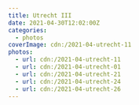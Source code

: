 ```yaml
---
title: Utrecht III
date: 2021-04-30T12:02:00Z
categories:
  - photos
coverImage: cdn:/2021-04-utrecht-11
photos:
  - url: cdn:/2021-04-utrecht-11
  - url: cdn:/2021-04-utrecht-01
  - url: cdn:/2021-04-utrecht-21
  - url: cdn:/2021-04-utrecht-24
  - url: cdn:/2021-04-utrecht-26
---
```


<style>
.fg-2021-04-30-utrecht-iii {
  grid-template-columns: repeat(3, 1fr);
  grid-template-areas:
    "a a a"
    "b c d"
    "e e e";
}

.fg-2021-04-30-utrecht-iii > *:nth-child(1) { grid-area: a; }
.fg-2021-04-30-utrecht-iii > *:nth-child(2) { grid-area: b; }
.fg-2021-04-30-utrecht-iii > *:nth-child(3) { grid-area: c; }
.fg-2021-04-30-utrecht-iii > *:nth-child(4) { grid-area: d; }
.fg-2021-04-30-utrecht-iii > *:nth-child(5) { grid-area: e; }
</style>
